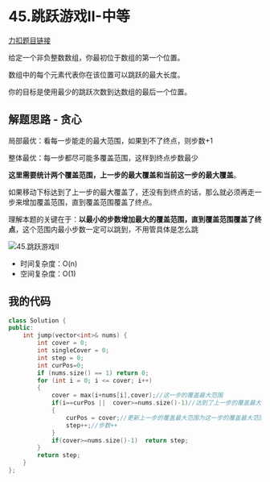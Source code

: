 # 45.跳跃游戏II-中等

[力扣题目链接](https://leetcode.cn/problems/jump-game-ii/)

给定一个非负整数数组，你最初位于数组的第一个位置。

数组中的每个元素代表你在该位置可以跳跃的最大长度。

你的目标是使用最少的跳跃次数到达数组的最后一个位置。



## 解题思路 - 贪心

局部最优：看每一步能走的最大范围，如果到不了终点，则步数+1

整体最优：每一步都尽可能多覆盖范围，这样到终点步数最少

**这里需要统计两个覆盖范围，上一步的最大覆盖和当前这一步的最大覆盖**。

如果移动下标达到了上一步的最大覆盖了，还没有到终点的话，那么就必须再走一步来增加覆盖范围，直到覆盖范围覆盖了终点。

理解本题的关键在于：**以最小的步数增加最大的覆盖范围，直到覆盖范围覆盖了终点**，这个范围内最小步数一定可以跳到，不用管具体是怎么跳

![45.跳跃游戏II](https://camo.githubusercontent.com/52b0a6a3163808900ca557fe8f794b094caeaf7c2efd2d8094e0a94f04e7a21e/68747470733a2f2f696d672d626c6f672e6373646e696d672e636e2f32303230313230313233323330393130332e706e67)

- 时间复杂度：O(n)
- 空间复杂度：O(1)

## 我的代码

```c++
class Solution {
public:
    int jump(vector<int>& nums) {
        int cover = 0;
        int singleCover = 0;
        int step = 0;
        int curPos=0;
        if (nums.size() == 1) return 0;
        for (int i = 0; i <= cover; i++)
        {
            cover = max(i+nums[i],cover);//这一步的覆盖最大范围
            if(i==curPos ||  cover>=nums.size()-1)//达到了上一步的覆盖最大范围
            {
                curPos = cover;//更新上一步的覆盖最大范围为这一步的覆盖最大范围
                step++;//步数++
            }
            if(cover>=nums.size()-1)  return step;
        }
        return step;
    }
};
```

